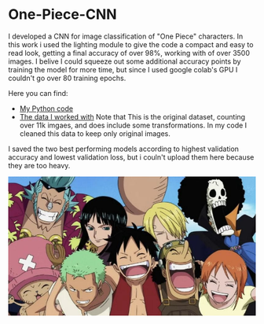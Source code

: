 # One-Piece-CNN
I developed a CNN for image classification of "One Piece" characters. 
In this work i used the lighting module to give the code a compact and easy to read look, getting a final accuracy of over 98%, working with of over 3500 images.
I belive I could squeeze out some additional accuracy points by training the model for more time, but since I used google colab's GPU I couldn't go over 80 training epochs.

Here you can find:
- [My Python code](https://github.com/ANDREAaNAPPI/One-Piece-CNN/blob/main/One%20Piece%20CNN.ipynb)
- [The data I worked with](https://www.kaggle.com/datasets/ibrahimserouis99/one-piece-image-classifier) Note that This is the original dataset, counting over 11k imgaes, and does include some transformations. In my code I cleaned this data to keep only original images.

I saved the two best performing models according to highest validation accuracy and lowest validation loss, but i couln't upload them here because they are too heavy.


  
![image](https://github.com/ANDREAaNAPPI/Werhouse-of-stuff/blob/main/OP_crew.jpg)
